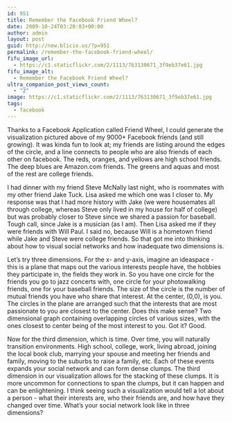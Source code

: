 ```yaml
---
id: 951
title: Remember the Facebook Friend Wheel?
date: 2009-10-24T03:20:03+00:00
author: admin
layout: post
guid: http://new.blicio.us/?p=951
permalink: /remember-the-facebook-friend-wheel/
fifu_image_url:
  - https://c1.staticflickr.com/2/1113/763130671_3f9eb37e61.jpg
fifu_image_alt:
  - Remember the Facebook Friend Wheel?
ultra_companion_post_views_count:
  - "2"
image: https://c1.staticflickr.com/2/1113/763130671_3f9eb37e61.jpg
tags:
  - facebook
---
```

Thanks to a Facebook Application called Friend Wheel, I could generate the visualization pictured above of my 9000+ Facebook friends (and still growing). It was kinda fun to look at; my friends are listing around the edges of the circle, and a line connects to people who are also friends of each other on facebook. The reds, oranges, and yellows are high school friends. The deep blues are Amazon.com friends. The greens and aquas and most of the rest are college friends.

I had dinner with my friend Steve McNally last night, who is roommates with my other friend Jake Tuck. Lisa asked me which one was I closer to. My response was that I had more history with Jake (we were housemates all through college, whereas Steve only lived in my house for half of college) but was probably closer to Steve since we shared a passion for baseball. Tough call, since Jake is a musician (as I am). Then Lisa asked me if they were friends with Will Paul. I said no, because Will is a hometown friend while Jake and Steve were college friends. So that got me into thinking about how to visual social networks and how inadequate two dimensions is.

Let’s try three dimensions. For the x- and y-axis, imagine an ideaspace - this is a plane that maps out the various interests people have, the hobbies they participate in, the fields they work in. So you have one circle for the friends you go to jazz concerts with, one circle for your photowalking friends, one for your baseball friends. The size of the circle is the number of mutual friends you have who share that interest. At the center, (0,0), is you. The circles in the plane are arranged such that the interests that are most passionate to you are closest to the center. Does this make sense? Two dimensional graph containing overlapping circles of various sizes, with the ones closest to center being of the most interest to you. Got it? Good.

Now for the third dimension, which is time. Over time, you will naturally transition environments. High school, college, work, living abroad, joining the local book club, marrying your spouse and meeting her friends and family, moving to the suburbs to raise a family, etc. Each of these events expands your social network and can form dense clumps. The third dimension in our visualization allows for the stacking of these clumps. It is more uncommon for connections to span the clumps, but it can happen and can be enlightening. I think seeing such a visualization would tell a lot about a person - what their interests are, who their friends are, and how have they changed over time. What’s your social network look like in three dimensions?

&nbsp;

&nbsp;